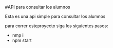 #API para consultar los alumnos

Esta es una api simple para consultar los alumnos

para correr esteproyecto siga los siguientes pasos:
- nmp i
- npm start